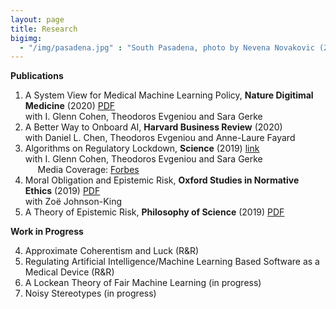 ```yaml
---
layout: page
title: Research
bigimg:
  - "/img/pasadena.jpg" : "South Pasadena, photo by Nevena Novakovic (2018)"
---
```

<!--- You will find below a list of publications and works in progress, followed by a general overview of my research. --> 

**Publications**
1. A System View for Medical Machine Learning Policy, **Nature Digitimal Medicine** (2020) [PDF](research/nature_system_view.pdf)   
with I. Glenn Cohen, Theodoros Evgeniou and Sara Gerke
2. A Better Way to Onboard AI, **Harvard Business Review** (2020)  
with Daniel L. Chen, Theodoros Evgeniou and Anne-Laure Fayard 
3. Algorithms on Regulatory Lockdown, **Science** (2019) [link](https://science.sciencemag.org/content/366/6470/1202)  
with I. Glenn Cohen, Theodoros Evgeniou and Sara Gerke  
&nbsp;&nbsp;&nbsp;&nbsp; Media Coverage: [Forbes](https://www.forbes.com/sites/lanceeliot/2019/12/18/latest-ai-that-learns-on-the-fly-is-raising-serious-concerns-including-for-self-driving-cars/#7ea94f162813)
4. Moral Obligation and Epistemic Risk, **Oxford Studies in Normative Ethics** (2019) [PDF](research/jkb_mer.pdf)  
with Zoë Johnson-King
5. A Theory of Epistemic Risk, **Philosophy of Science** (2019) [PDF](research/babic_ter_final.pdf)


  
**Work in Progress** 

<ol start="4">
  <li>Approximate Coherentism and Luck (R&R) </li>
  <li> Regulating Artificial Intelligence/Machine Learning Based Software as a Medical Device (R&R) </li>
  <li> A Lockean Theory of Fair Machine Learning (in progress) </li>
  <li> Noisy Stereotypes (in progress) </li>
</ol> 

<!---
<ol start="3">
  <li>A paper on approximate coherence </li>
  <li>Norms, Stereotypes and Accuracy <a href="babic_nsa.pdf">PDF</a> </li>
  <li>Adaptive Burdens of Proof (e-mail for draft) </li>
  <li>Dynamic Epistemic Risk </li>
  <li>Testing for Discrimination and the Risk of Error </li>
  <li>Invariance, Entropy, and (Objective) Bayesianism </li>
</ol> 
<!---
**Overview**
  The overaching theme of my current research is **epistemic risk**. It consists of three principal components:
**Philosophy of science/formal epistemology**. I try to motivate and construct a general theory of epistemic risk in terms of alethic sensitivity to small changes in accuracy. This theory is currently developed within the epistemic utility framework, though I think of this as a starting point rather than a fundamental commitment. If you would like to learn more, see the paper entitled A Theory of Epistemic Risk. This project proposes a way of measuring the riskiness of a credence function and connects risk to measures of uncertainty. In particular, I show that under very general conditions epistemic risk is dual to information entropy. 
Currently, I am working on a project that extends considerations of epistemic risk to the updating of beliefs (Dynamic Epistemic Risk). I aim to show that we can establish an update rule by considering how an agent's attitudes to epistemic risk should change in response to different possible learning experiences. Roughly, if the answer is that attitudes to epistemic risk should change as little as possible, then the associated update rule is Bayes' Rule. 
I am also working on a project on chance and coherence for imperfect Bayesian agents (Assessment Reversal in Approximate Coherentism). I suggest that approximating coherence may not be an appropriate proxy for traditional (all or nothing) coherence because unlike the latter, approximating coherence is susceptible to misfortune. 
**Normative ethics**. I believe the theory of epistemic risk can fruitfully speak to several problems that have been articulated in the moral encroachment and normative dilemmas literature. In a joint project with Zoë Johnson-King (Moral Obligations and Epistemic Risk), we explore the relationship between moral obligations and attitudes to epistemic risk.
**Law and public policy**. This dimension of my research engages the emerging literature on algorithmic fairness and ethics in statistics and machine learning. I am interested in both the normative dimension of what constitutes fair AI/ML and the statistical engineering problem of how to construct fair learning algorithms. I am also interested in the empirical study of related public policy problems. Currently, I am working on applying the theory of epistemic risk to evaluate the pervasiveness of discrimination. In particular, in Testing for Discrimination and the Risk of Error, I defend a statistical test for discrimination grounded in attitudes to epistemic risk. Meanwhile, in Adaptive Burdens of Proof, I argue that many apparent paradoxes of proof involving statistical evidence arise because we assume (without justification) that legal decision makers must have one unique attitude to epistemic risk -- namely, neutrality.  -->
